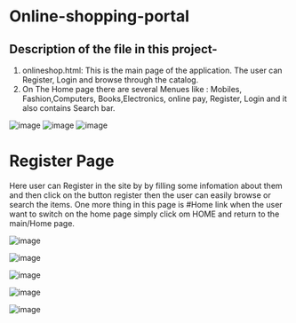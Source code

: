 # Online-shopping-portal
 
 ## Description of the file in this project-
 1. onlineshop.html: This is the main page of the application. The user can Register, Login and browse through the catalog.
 2. On The Home page there are several Menues like : Mobiles, Fashion,Computers, Books,Electronics, online pay, Register, Login and it also contains Search bar.
 
  ![image](https://user-images.githubusercontent.com/91595229/135233944-0aa18d8b-93e6-497c-97e0-15c9efe2c768.png)
 ![image](https://user-images.githubusercontent.com/91595229/135265901-73c394c7-e836-4187-b8f9-1ad544cce273.png)
 ![image](https://user-images.githubusercontent.com/91595229/135269493-9cd7ace6-720b-4aae-b895-e4cba279fb2d.png)
 
# Register Page
Here user can Register in the site by by filling some infomation about them and then click on the button register then the user can easily 
browse or search the items.
One more thing in this page is #Home link when the user want to switch on the home page simply click om HOME and return to the main/Home page.


![image](https://user-images.githubusercontent.com/91595229/135277268-9e7fadfc-b866-4cc2-9384-72724807f402.png)



![image](https://user-images.githubusercontent.com/91595229/135277682-348ef99a-2f54-42fd-bf61-8decfaae60da.png)





![image](https://user-images.githubusercontent.com/91595229/135278130-17f23a54-2108-456c-ad90-5a20fbfa1882.png)





![image](https://user-images.githubusercontent.com/91595229/135278691-efbb6242-782f-485b-bef5-0dc97e3831cf.png)




![image](https://user-images.githubusercontent.com/91595229/135279178-03e5dab4-349c-4a5b-b20b-8f3c6bf7acdf.png)
